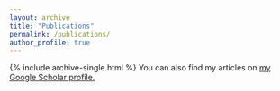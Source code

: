 ```yaml
---
layout: archive
title: "Publications"
permalink: /publications/
author_profile: true
---
```


<!-- {% include base_path %}

Preprints can be found on my [Google Scholar page](https://scholar.google.com/citations?user=3lmZN3gAAAAJ&hl=en)

 -->

<!-- {% if author.googlescholar %}
  You can also find my articles on <u><a href="{{author.googlescholar}}">my Google Scholar profile</a>.</u>
{% endif %}

{% include base_path %}

{% for post in site.publications reversed %}
  {% include archive-single.html %}
{% endfor %} 

-->
{% include archive-single.html %}
You can also find my articles on <u><a href="{{author.googlescholar}}">my Google Scholar profile</a>.</u>
